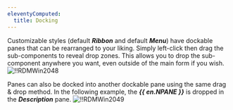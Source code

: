 ```yaml
---
eleventyComputed:
  title: Docking
---
```

Customizable styles (default ***Ribbon*** and default ***Menu***) have dockable panes that can be rearranged to your liking. Simply left-click then drag the sub-components to reveal drop zones. This allows you to drop the sub-component anywhere you want, even outside of the main form if you wish.
![!!RDMWin2048](https://cdnweb.devolutions.net/docs/en/rdm/windows/RDMWin2048.png)

Panes can also be docked into another dockable pane using the same drag & drop method. In the following example, the ***{{ en.NPANE }}*** is dropped in the ***Description*** pane.
![!!RDMWin2049](https://cdnweb.devolutions.net/docs/en/rdm/windows/RDMWin2049.png)

